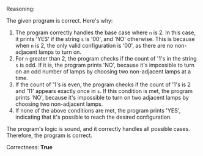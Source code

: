 Reasoning:

The given program is correct. Here's why:

1.  The program correctly handles the base case where `n` is 2. In this case, it prints 'YES' if the string `s` is '00', and 'NO' otherwise. This is because when `n` is 2, the only valid configuration is '00', as there are no non-adjacent lamps to turn on.
2.  For `n` greater than 2, the program checks if the count of '1's in the string `s` is odd. If it is, the program prints 'NO', because it's impossible to turn on an odd number of lamps by choosing two non-adjacent lamps at a time.
3.  If the count of '1's is even, the program checks if the count of '1's is 2 and '11' appears exactly once in `s`. If this condition is met, the program prints 'NO', because it's impossible to turn on two adjacent lamps by choosing two non-adjacent lamps.
4.  If none of the above conditions are met, the program prints 'YES', indicating that it's possible to reach the desired configuration.

The program's logic is sound, and it correctly handles all possible cases. Therefore, the program is correct.

Correctness: **True**